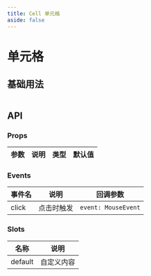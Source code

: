 ```yaml
---
title: Cell 单元格
aside: false
---
```


# 单元格

## 基础用法

```html

```

## API

### Props

| 参数 | 说明 | 类型 | 默认值 |
| --- | --- | --- | --- |

### Events

| 事件名 | 说明 | 回调参数 |
| --- | --- | --- |
| click | 点击时触发 | `event: MouseEvent`|

### Slots

| 名称 | 说明 |
| --- | --- |
| default | 自定义内容 |
